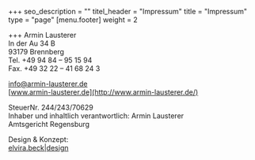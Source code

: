+++
seo_description = ""
titel_header = "Impressum"
title = "Impressum"
type = "page"
[menu.footer]
weight = 2

+++
Armin Lausterer  
In der Au 34 B  
93179 Brennberg  
Tel. +49 94 84 – 95 15 94  
Fax. +49 32 22 – 41 68 24 3

[info@armin-lausterer.de  
](mailto:info@armin-lausterer.de)[www.armin-lausterer.de](http://www.armin-lausterer.de/)

SteuerNr. 244/243/70629  
Inhaber und inhaltlich verantwortlich: Armin Lausterer  
Amtsgericht Regensburg

Design & Konzept:  
[elvira.beck|design](http://elvirabeck-design.de/)